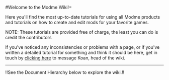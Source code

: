 #Welcome to the Modme Wiki!=

Here you'll find the most up-to-date tutorials for using all Modme products and tutorials on how to create and edit mods for your favorite games.

NOTE: These tutorials are provided free of charge, the least you can do is credit the contributors

If you've noticed any inconsistencies or problems with a page, or if you've written a detailed tutorial for something and think it should be here, get in touch by [clicking here](http://aviacreations.com/modme/index.php?view=sendpm&uid=19) to message Koan, head of the wiki.

--- 

!!See the Document Hierarchy below to explore the wiki.!!